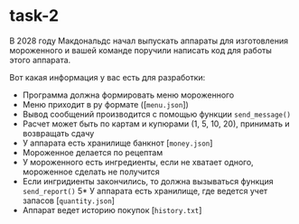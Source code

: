 # task-2
В 2028 году Макдональдс начал выпускать аппараты для изготовления мороженного и вашей команде поручили написать код для работы этого аппарата.

Вот какая информация у вас есть для разработки:
* Программа должна формировать меню мороженного
* Меню приходит в py формате ([```menu.json```])
* Вывод сообщений производится с помощью функции ```send_message()```
* Расчет может быть по картам и купюрами (1, 5, 10, 20), принимать и возвращать сдачу
* У аппарата есть хранилище банкнот [```money.json```]
* Мороженное делается по рецептам
* У мороженного есть ингредиенты, если не хватает одного, мороженное сделать не получится
* Если ингридиенты закончились, то должна вызываться функция ```send_report()```
5* У аппарата есть хранилище, где ведется учет запасов [```quantity.json```]
* Аппарат ведет историю покупок [```history.txt```]